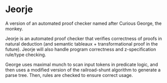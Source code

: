 # Jeorje
A version of an automated proof checker named after Curious George, the monkey.

Jeorje is an automated proof checker that verifies correctness of proofs in natural deduction (and semantic tableaux + transformational proof in the future).
Jeorje will also handle program correctness and z-specification rule/type checking. 

George uses maximal munch to scan input tokens in predicate logic, and then uses a modified version of the railroad-shunt algorithm to generate a parse tree. Then, rules are checked to ensure correct usage.
